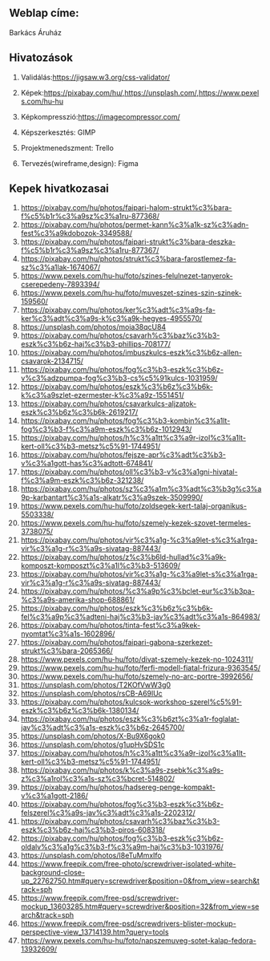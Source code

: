 ## Weblap címe:
Barkács Áruház

## Hivatozások

1. Validálás:https://jigsaw.w3.org/css-validator/

2. Képek:https://pixabay.com/hu/,https://unsplash.com/,https://www.pexels.com/hu-hu

3. Képkompresszió:https://imagecompressor.com/

4. Képszerkesztés: GIMP

5. Projektmenedszment: Trello

6. Tervezés(wireframe,design): Figma

## Kepek hivatkozasai

1. https://pixabay.com/hu/photos/faipari-halom-strukt%c3%bara-f%c5%b1r%c3%a9sz%c3%a1ru-877368/
2. https://pixabay.com/hu/photos/permet-kann%c3%a1k-sz%c3%adn-fest%c3%a9kdobozok-3349588/
3. https://pixabay.com/hu/photos/faipari-strukt%c3%bara-deszka-f%c5%b1r%c3%a9sz%c3%a1ru-877367/
4. https://pixabay.com/hu/photos/strukt%c3%bara-farostlemez-fa-sz%c3%a1lak-1674067/
5. https://www.pexels.com/hu-hu/foto/szines-felulnezet-tanyerok-cserepedeny-7893394/
6. https://www.pexels.com/hu-hu/foto/muveszet-szines-szin-szinek-159560/
7. https://pixabay.com/hu/photos/ker%c3%adt%c3%a9s-fa-ker%c3%adt%c3%a9s-k%c3%a9k-hegyes-4955570/
8. https://unsplash.com/photos/moia38qcU84
9. https://pixabay.com/hu/photos/csavarh%c3%baz%c3%b3-eszk%c3%b6z-haj%c3%b3-phillips-708177/
10. https://pixabay.com/hu/photos/imbuszkulcs-eszk%c3%b6z-allen-csavarok-2134715/
11. https://pixabay.com/hu/photos/fog%c3%b3-eszk%c3%b6z-v%c3%adzpumpa-fog%c3%b3-cs%c5%91kulcs-1031959/
12. https://pixabay.com/hu/photos/eszk%c3%b6z%c3%b6k-k%c3%a9szlet-ezermester-k%c3%a9z-1551451/
13. https://pixabay.com/hu/photos/csavarkulcs-aljzatok-eszk%c3%b6z%c3%b6k-2619217/
14. https://pixabay.com/hu/photos/fog%c3%b3-kombin%c3%a1lt-fog%c3%b3-f%c3%a9m-eszk%c3%b6z-1012943/
15. https://pixabay.com/hu/photos/h%c3%a1tt%c3%a9r-izol%c3%a1lt-kert-oll%c3%b3-metsz%c5%91-1744951/
16. https://pixabay.com/hu/photos/fejsze-apr%c3%adt%c3%b3-v%c3%a1gott-has%c3%adtott-674841/
17. https://pixabay.com/hu/photos/oll%c3%b3-v%c3%a1gni-hivatal-f%c3%a9m-eszk%c3%b6z-321238/
18. https://pixabay.com/hu/photos/sz%c3%a1m%c3%adt%c3%b3g%c3%a9p-karbantart%c3%a1s-alkatr%c3%a9szek-3509990/
19. https://www.pexels.com/hu-hu/foto/zoldsegek-kert-talaj-organikus-5503338/
20. https://www.pexels.com/hu-hu/foto/szemely-kezek-szovet-termeles-3738075/
21. https://pixabay.com/hu/photos/vir%c3%a1g-%c3%a9let-s%c3%a1rga-vir%c3%a1g-r%c3%a9s-sivatag-887443/
22. https://pixabay.com/hu/photos/z%c3%b6ld-hullad%c3%a9k-komposzt-komposzt%c3%a1l%c3%b3-513609/
23. https://pixabay.com/hu/photos/vir%c3%a1g-%c3%a9let-s%c3%a1rga-vir%c3%a1g-r%c3%a9s-sivatag-887443/
24. https://pixabay.com/hu/photos/%c3%a9p%c3%bclet-eur%c3%b3pa-%c3%a9s-amerika-shop-688861/
25. https://pixabay.com/hu/photos/eszk%c3%b6z%c3%b6k-fel%c3%a9p%c3%adteni-haj%c3%b3-jav%c3%adt%c3%a1s-864983/
26. https://pixabay.com/hu/photos/tinta-fest%c3%a9kek-nyomtat%c3%a1s-1602896/
27. https://pixabay.com/hu/photos/faipari-gabona-szerkezet-strukt%c3%bara-2065366/
28. https://www.pexels.com/hu-hu/foto/divat-szemely-kezek-no-1024311/ 
29. https://www.pexels.com/hu-hu/foto/ferfi-modell-fiatal-frizura-9363545/
30. https://www.pexels.com/hu-hu/foto/szemely-no-arc-portre-3992656/
31. https://unsplash.com/photos/T2KOfVwW3g0
32. https://unsplash.com/photos/rsCB-A69lUc
33. https://pixabay.com/hu/photos/kulcsok-workshop-szerel%c5%91-eszk%c3%b6z%c3%b6k-1380134/
34. https://pixabay.com/hu/photos/eszk%c3%b6zt%c3%a1r-foglalat-jav%c3%adt%c3%a1s-eszk%c3%b6z-2645700/
35. https://unsplash.com/photos/X-Bu9X6gok0
36. https://unsplash.com/photos/g1upHvSDS1c
37. https://pixabay.com/hu/photos/h%c3%a1tt%c3%a9r-izol%c3%a1lt-kert-oll%c3%b3-metsz%c5%91-1744951/
38. https://pixabay.com/hu/photos/k%c3%a9s-zsebk%c3%a9s-z%c3%a1rol%c3%a1s-sz%c3%bcret-514802/
39. https://pixabay.com/hu/photos/hadsereg-penge-kompakt-v%c3%a1gott-2186/
40. https://pixabay.com/hu/photos/fog%c3%b3-eszk%c3%b6z-felszerel%c3%a9s-jav%c3%adt%c3%a1s-2202312/
41. https://pixabay.com/hu/photos/csavarh%c3%baz%c3%b3-eszk%c3%b6z-haj%c3%b3-piros-608318/
42. https://pixabay.com/hu/photos/fog%c3%b3-eszk%c3%b6z-oldalv%c3%a1g%c3%b3-f%c3%a9m-haj%c3%b3-1031976/
43. https://unsplash.com/photos/I8eTuMmxIfo
44. https://www.freepik.com/free-photo/screwdriver-isolated-white-background-close-up_22762750.htm#query=screwdriver&position=0&from_view=search&track=sph
45. https://www.freepik.com/free-psd/screwdriver-mockup_13603285.htm#query=screwdriver&position=32&from_view=search&track=sph
46. https://www.freepik.com/free-psd/screwdrivers-blister-mockup-perspective-view_13714139.htm?query=tools
47. https://www.pexels.com/hu-hu/foto/napszemuveg-sotet-kalap-fedora-13932609/